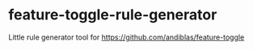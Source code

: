 # feature-toggle-rule-generator
Little rule generator tool for https://github.com/andiblas/feature-toggle
